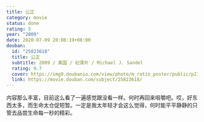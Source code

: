 ```yaml
---
title: 公正
category: movie
status: done
rating: 5
year: "2009"
date: 2020-07-09 20:08:19+08:00
douban:
  id: "25823618"
  title: 公正
  subtitle: 2009 / 美国 / 纪录片 / Michael J. Sandel
  rating: 9.7
  cover: https://img9.doubanio.com/view/photo/m_ratio_poster/public/p2177759845.jpg
  link: https://movie.douban.com/subject/25823618/
---
```


内容那么丰富，目前这么看了一遍感觉跟没看一样。何时再回来咀嚼吧。哎，好东西太多，而生命太仓促短暂。一定是我太年轻才会这么觉得，何时能平平静静的只管去品尝生命每一秒的精彩。
